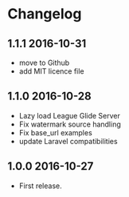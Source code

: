 Changelog
=========

1.1.1 2016-10-31
----------------

- move to Github
- add MIT licence file

1.1.0 2016-10-28
----------------

- Lazy load League Glide Server
- Fix watermark source handling
- Fix base_url examples
- update Laravel compatibilities

1.0.0 2016-10-27
----------------

- First release.
